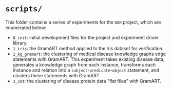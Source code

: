 # `scripts/`

This folder contains a series of experiments for the `OAR` project, which are enumerated below:

- `0_init`: initial development files for the project and experiment driver library.
- `1_iris`: the GramART method applied to the Iris dataset for verification.
- `2_kg_gramart`: the clustering of medical disease knowledge graphs edge statements with GramART.
This experiment takes existing disease data, generates a knowledge graph from each instance, transforms each instance and relation into a `subject`-`predicate`-`object` statement, and clusters these statements with GramART.
- `3_cmt`: the clustering of disease protein data "flat files" with GramART.
